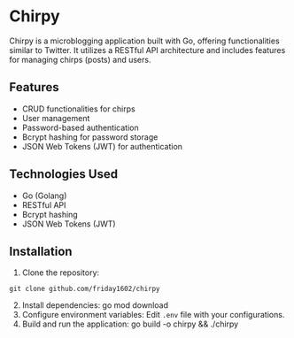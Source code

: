 # Chirpy

Chirpy is a microblogging application built with Go, offering functionalities similar to Twitter. It utilizes a RESTful API architecture and includes features for managing chirps (posts) and users.

## Features

- CRUD functionalities for chirps
- User management
- Password-based authentication
- Bcrypt hashing for password storage
- JSON Web Tokens (JWT) for authentication

## Technologies Used

- Go (Golang)
- RESTful API
- Bcrypt hashing
- JSON Web Tokens (JWT)

## Installation

1. Clone the repository:
```
git clone github.com/friday1602/chirpy
```
2. Install dependencies:
go mod download
3. Configure environment variables:
Edit `.env` file with your configurations.
4. Build and run the application:
go build -o chirpy && ./chirpy


